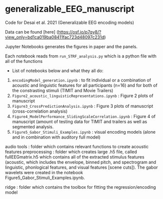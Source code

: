 # generalizable_EEG_manuscript
Code for Desai et al. 2021 (Generalizable EEG encoding models)

Data can be found [here] (https://osf.io/p7qy8/?view_only=bd1ca019ba08411fac723d48097c231d)

Jupyter Notebooks generates the figures in paper and the panels. 

Each notebook reads from `run_STRF_analysis.py` which is a python file with all of the functions 

- List of notebooks below and what they all do:

1) `encodingModel_generation.ipynb` : to fit individual or a combination of acoustic and linguistic features for all participants (n=16) and for both of the constrasting stimuli (TIMIT and Movie Trailers)
2) `Figure2_acoustic_linguisticRepresentations.ipynb` : Figure 2 plots of manuscript
3) `Figure3_CrossPredictionAnalysis.ipynb` : Figure 3 plots of manuscript (cross-correlation analysis)
4) `Figure4_ModelPerformance_SlidingScaleCorrelation.ipynb` : Figure 4 of manuscript (amount of testing data for TIMIT and trailers as well as segmented analysis.
5) `Figure5_Gabor_Stimuli_Examples.ipynb` : visual encoding models (alone and in combination with auditory full model) 


audio tools : folder which contains relevant functions to create acoustic features 
preprocessing : folder which creates large .h5 file, called fullEEGmatrix.h5 which contains all of the extracted stimulus features (acoustic, which includes the envelope, binned pitch, and spectrogram and linguistic, phonlogical features, and visual features [scene cuts]). The gabor wavelets were created in the notebook Figure5_Gabor_Stimuli_Examples.ipynb. 

ridge : folder which contains the toolbox for fitting the regression/encoding model 

